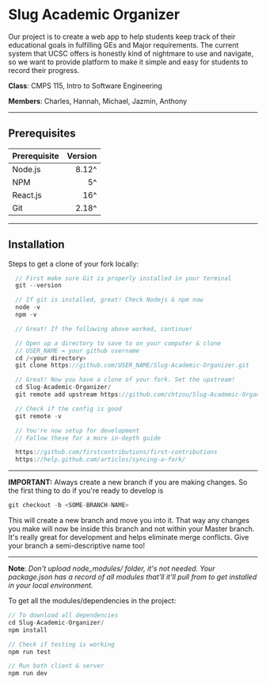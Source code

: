 # Slug Academic Organizer

Our project is to create a web app to help students keep track of their educational goals in fulfilling GEs and Major requirements. The current system that UCSC offers is honestly kind of nightmare to use and navigate, so we want to provide platform to make it simple and easy for students to record their progress.

**Class**: CMPS 115, Intro to Software Engineering

**Members**: Charles, Hannah, Michael, Jazmin, Anthony

---

## Prerequisites

| Prerequisite | Version |
| :----------- | ------: |
| Node.js      | 8.12^   |
| NPM          | 5^      |
| React.js     | 16^     |
| Git          | 2.18^   |

---

## Installation

Steps to get a clone of your fork locally:

```javascript
  // First make sure Git is properly installed in your terminal
  git --version

  // If git is installed, great! Check Nodejs & npm now
  node -v
  npm -v

  // Great! If the following above worked, continue!

  // Open up a directory to save to on your computer & clone
  // USER_NAME = your github username
  cd /<your directory>
  git clone https://github.com/USER_NAME/Slug-Academic-Organizer.git

  // Great! Now you have a clone of your fork. Set the upstream!
  cd Slug-Academic-Organizer/
  git remote add upstream https://github.com/chtzou/Slug-Academic-Organizer.git

  // Check if the config is good
  git remote -v

  // You're now setup for development
  // Follow these for a more in-depth guide

  https://github.com/firstcontributions/first-contributions
  https://help.github.com/articles/syncing-a-fork/
```
---

**IMPORTANT:** 
Always create a new branch if you are making changes. So the first thing to do if you're ready to develop is 
  ```javascript
  git checkout -b <SOME-BRANCH-NAME>
  ```
This will create a new branch and move you into it. That way any changes you make will now be inside this branch and not within your Master branch. It's really great for development and helps eliminate merge conflicts. Give your branch a semi-descriptive name too!

---

**Note**: *Don't upload node_modules/ folder, it's not needed. Your package.json has a record of all modules that'll it'll pull from to get installed in your local environment.*

To get all the modules/dependencies in the project:
```javascript
// To download all dependencies
cd Slug-Academic-Organizer/
npm install

// Check if testing is working
npm run test

// Run both client & server
npm run dev
```

